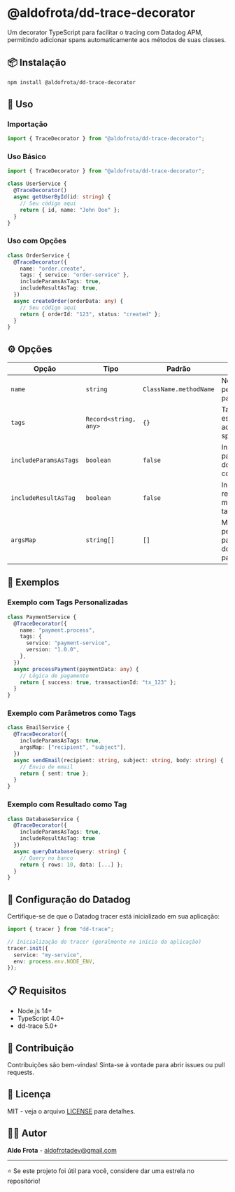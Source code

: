 # @aldofrota/dd-trace-decorator

Um decorator TypeScript para facilitar o tracing com Datadog APM, permitindo adicionar spans automaticamente aos métodos de suas classes.

## 📦 Instalação

```bash
npm install @aldofrota/dd-trace-decorator
```

## 🚀 Uso

### Importação

```typescript
import { TraceDecorator } from "@aldofrota/dd-trace-decorator";
```

### Uso Básico

```typescript
import { TraceDecorator } from "@aldofrota/dd-trace-decorator";

class UserService {
  @TraceDecorator()
  async getUserById(id: string) {
    // Seu código aqui
    return { id, name: "John Doe" };
  }
}
```

### Uso com Opções

```typescript
class OrderService {
  @TraceDecorator({
    name: "order.create",
    tags: { service: "order-service" },
    includeParamsAsTags: true,
    includeResultAsTag: true,
  })
  async createOrder(orderData: any) {
    // Seu código aqui
    return { orderId: "123", status: "created" };
  }
}
```

## ⚙️ Opções

| Opção                 | Tipo                  | Padrão                 | Descrição                                          |
| --------------------- | --------------------- | ---------------------- | -------------------------------------------------- |
| `name`                | `string`              | `ClassName.methodName` | Nome personalizado para o span                     |
| `tags`                | `Record<string, any>` | `{}`                   | Tags estáticas para adicionar ao span              |
| `includeParamsAsTags` | `boolean`             | `false`                | Incluir parâmetros do método como tags             |
| `includeResultAsTag`  | `boolean`             | `false`                | Incluir o resultado do método como tag             |
| `argsMap`             | `string[]`            | `[]`                   | Mapeamento personalizado para nomes dos parâmetros |

## 📝 Exemplos

### Exemplo com Tags Personalizadas

```typescript
class PaymentService {
  @TraceDecorator({
    name: "payment.process",
    tags: {
      service: "payment-service",
      version: "1.0.0",
    },
  })
  async processPayment(paymentData: any) {
    // Lógica de pagamento
    return { success: true, transactionId: "tx_123" };
  }
}
```

### Exemplo com Parâmetros como Tags

```typescript
class EmailService {
  @TraceDecorator({
    includeParamsAsTags: true,
    argsMap: ["recipient", "subject"],
  })
  async sendEmail(recipient: string, subject: string, body: string) {
    // Envio de email
    return { sent: true };
  }
}
```

### Exemplo com Resultado como Tag

```typescript
class DatabaseService {
  @TraceDecorator({
    includeParamsAsTags: true,
    includeResultAsTag: true
  })
  async queryDatabase(query: string) {
    // Query no banco
    return { rows: 10, data: [...] };
  }
}
```

## 🔧 Configuração do Datadog

Certifique-se de que o Datadog tracer está inicializado em sua aplicação:

```typescript
import { tracer } from "dd-trace";

// Inicialização do tracer (geralmente no início da aplicação)
tracer.init({
  service: "my-service",
  env: process.env.NODE_ENV,
});
```

## 📋 Requisitos

- Node.js 14+
- TypeScript 4.0+
- dd-trace 5.0+

## 🤝 Contribuição

Contribuições são bem-vindas! Sinta-se à vontade para abrir issues ou pull requests.

## 📄 Licença

MIT - veja o arquivo [LICENSE](LICENSE) para detalhes.

## 👨‍💻 Autor

**Aldo Frota** - [aldofrotadev@gmail.com](mailto:aldofrotadev@gmail.com)

---

⭐ Se este projeto foi útil para você, considere dar uma estrela no repositório!
